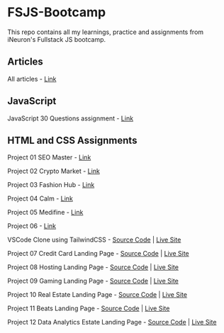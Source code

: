 # FSJS-Bootcamp

This repo contains all my learnings, practice and assignments from iNeuron's Fullstack JS bootcamp.

## Articles

All articles - [Link](./Articles/readme.md)

## JavaScript

JavaScript 30 Questions assignment - [Link](./JavaScript-assignments/)

## HTML and CSS Assignments

Project 01 SEO Master - [Link](./HTML-and-CSS-Projects/Project-1-%20SEO%20Master/)

Project 02 Crypto Market - [Link](./HTML-and-CSS-Projects/Project-2-%20Crypto%20Market/)

Project 03 Fashion Hub - [Link](./HTML-and-CSS-Projects/Project-3-%20Fashion%20Hub/)

Project 04 Calm - [Link](./HTML-and-CSS-Projects/Project-4-%20Calm/)

Project 05 Medifine - [Link](./HTML-and-CSS-Projects/Project-5-%20Medifine/)

Project 06 - [Link](./HTML-and-CSS-Projects/Project-6/)

VSCode Clone using TailwindCSS - [Source Code](./HTML-and-CSS-Projects/vscode-clone/) | [Live Site](https://vscode-clone-project.netlify.app/)

Project 07 Credit Card Landing Page - [Source Code](./HTML-and-CSS-Projects/Project-7-%20Credit%20Card%20Landing%20Page/)
| [Live Site](https://credit-card-landing-page-project.netlify.app)

Project 08 Hosting Landing Page - [Source Code](./HTML-and-CSS-Projects/Project-8-%20Hosting%20Landing%20Page/)
| [Live Site](https://hosting-landing-page-project.netlify.app)

Project 09 Gaming Landing Page - [Source Code](./HTML-and-CSS-Projects/Project-9-%20Gaming%20Landing%20Page/) |
[Live Site](https://gaming-landing-page-project.netlify.app)

Project 10 Real Estate Landing Page - [Source Code](./HTML-and-CSS-Projects/Project-10-%20Real%20Estate%20Landing%20Page/) |
[Live Site](https://real-estate-langing-page-project.netlify.app/)

Project 11 Beats Landing Page - [Source Code](./HTML-and-CSS-Projects/Project-11-%20Beats%20Landing%20Page/) |
[Live Site](https://beats-landing-page-project.netlify.app/)

Project 12 Data Analytics Estate Landing Page - [Source Code](./HTML-and-CSS-Projects/Project-12-%20Data%20Analytics%20Landing%20Page/) |
[Live Site](https://data-analytics-landing-page-project.netlify.app/)
